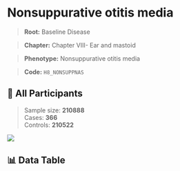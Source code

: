 # Nonsuppurative otitis media

> **Root:** Baseline Disease  

> **Chapter:** Chapter VIII- Ear and mastoid  

> **Phenotype:** Nonsuppurative otitis media  

> **Code:** `H8_NONSUPPNAS`

## 🧪 All Participants  
> Sample size: **210888**  
> Cases: **366**  
> Controls: **210522**
<img src="/Sensitive/Figures/ALL/Incidence/H8_NONSUPPNAS.png"/>

## 📊 Data Table
<CsvTableMRF src="/Sensitive/Data/ALL/Incidence/COX_H8_NONSUPPNAS.csv"/>


